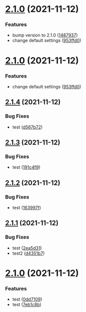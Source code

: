# [2.1.0](https://github.com/garredow/foxcasts-lite/compare/v2.0.0...v2.1.0) (2021-11-12)


### Features

* bump version to 2.1.0 ([1487937](https://github.com/garredow/foxcasts-lite/commit/148793791a1258d6b57d3c19f6348c1d85a65697))
* change default settings ([953ffd0](https://github.com/garredow/foxcasts-lite/commit/953ffd07671bbb0a008bd7ff93fefc2ff3e688e6))

# [2.1.0](https://github.com/garredow/foxcasts-lite/compare/v2.0.0...v2.1.0) (2021-11-12)


### Features

* change default settings ([953ffd0](https://github.com/garredow/foxcasts-lite/commit/953ffd07671bbb0a008bd7ff93fefc2ff3e688e6))

## [2.1.4](https://github.com/garredow/foxcasts-lite/compare/v2.1.3...v2.1.4) (2021-11-12)


### Bug Fixes

* test ([d567b72](https://github.com/garredow/foxcasts-lite/commit/d567b72170b45bac276e868a12a51f2b92546008))

## [2.1.3](https://github.com/garredow/foxcasts-lite/compare/v2.1.2...v2.1.3) (2021-11-12)


### Bug Fixes

* test ([191c4f9](https://github.com/garredow/foxcasts-lite/commit/191c4f9bb574cf65fecb2b94fbb4aa4ef84845a2))

## [2.1.2](https://github.com/garredow/foxcasts-lite/compare/v2.1.1...v2.1.2) (2021-11-12)


### Bug Fixes

* test ([163997f](https://github.com/garredow/foxcasts-lite/commit/163997f94ad54ad03c247f1b343511ab3e4caf7a))

## [2.1.1](https://github.com/garredow/foxcasts-lite/compare/v2.1.0...v2.1.1) (2021-11-12)


### Bug Fixes

* test ([2ea5d31](https://github.com/garredow/foxcasts-lite/commit/2ea5d31d7b4a464e3db7345672f6b9a4c0b87b70))
* test2 ([d4351b7](https://github.com/garredow/foxcasts-lite/commit/d4351b7da88df7881403f7681aded809a18f092e))

# [2.1.0](https://github.com/garredow/foxcasts-lite/compare/v2.0.0...v2.1.0) (2021-11-12)


### Features

* test ([0dd7109](https://github.com/garredow/foxcasts-lite/commit/0dd7109083be728324b571f1835e618eb3a6574e))
* test ([7eb1c8b](https://github.com/garredow/foxcasts-lite/commit/7eb1c8bfd137e8ca427d70e04c3b7f2b120c9f25))
